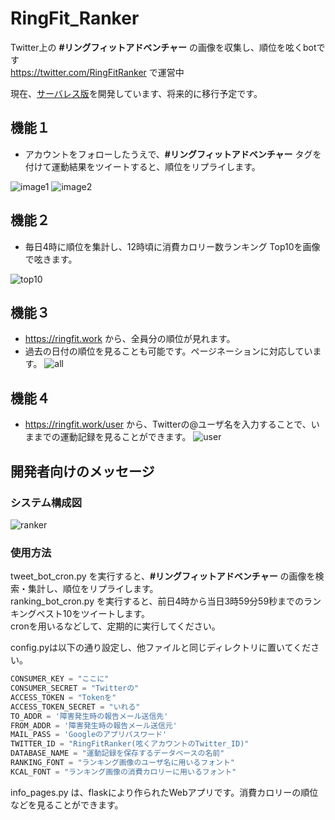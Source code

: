 # RingFit_Ranker
Twitter上の <b>#リングフィットアドベンチャー</b> の画像を収集し、順位を呟くbotです<br>
https://twitter.com/RingFitRanker で運営中

現在、[サーバレス版](https://github.com/Nemurino-kai/RingFit_Ranker_Serverless)を開発しています、将来的に移行予定です。

## 機能１
- アカウントをフォローしたうえで、<b>#リングフィットアドベンチャー</b> タグを付けて運動結果をツイートすると、順位をリプライします。

![image1](https://user-images.githubusercontent.com/40136659/82156108-2e819180-98b4-11ea-9bab-dbfe2e5b1b84.jpg)
![image2](https://user-images.githubusercontent.com/40136659/82156109-304b5500-98b4-11ea-852a-880a3031e7db.jpg)

## 機能２
- 毎日4時に順位を集計し、12時頃に消費カロリー数ランキング Top10を画像で呟きます。

![top10](https://user-images.githubusercontent.com/40136659/84641755-78eb4200-af36-11ea-802d-18bb9300c749.png)

## 機能３
- https://ringfit.work から、全員分の順位が見れます。
- 過去の日付の順位を見ることも可能です。ページネーションに対応しています。
![all](https://user-images.githubusercontent.com/40136659/83976183-6c158f80-a933-11ea-826c-5eafd284278b.png)

## 機能４
- https://ringfit.work/user から、Twitterの@ユーザ名を入力することで、いままでの運動記録を見ることができます。
![user](https://user-images.githubusercontent.com/40136659/85702894-cecf9f00-b719-11ea-9124-abbf45b68860.jpg)

## 開発者向けのメッセージ
### システム構成図
![ranker](https://user-images.githubusercontent.com/40136659/82590990-977d4800-9bd9-11ea-898a-369598a34226.png)

### 使用方法
tweet_bot_cron.py を実行すると、<b>#リングフィットアドベンチャー</b> の画像を検索・集計し、順位をリプライします。<br>
ranking_bot_cron.py を実行すると、前日4時から当日3時59分59秒までのランキングベスト10をツイートします。<br>
cronを用いるなどして、定期的に実行してください。

config.pyは以下の通り設定し、他ファイルと同じディレクトリに置いてください。

```python
CONSUMER_KEY = "ここに"
CONSUMER_SECRET = "Twitterの"
ACCESS_TOKEN = "Tokenを"
ACCESS_TOKEN_SECRET = "いれる"
TO_ADDR = '障害発生時の報告メール送信先'
FROM_ADDR = '障害発生時の報告メール送信元'
MAIL_PASS = 'Googleのアプリパスワード'
TWITTER_ID = "RingFitRanker(呟くアカウントのTwitter_ID)"
DATABASE_NAME = "運動記録を保存するデータベースの名前"
RANKING_FONT = "ランキング画像のユーザ名に用いるフォント"
KCAL_FONT = "ランキング画像の消費カロリーに用いるフォント"
```

info_pages.py は、flaskにより作られたWebアプリです。消費カロリーの順位などを見ることができます。
